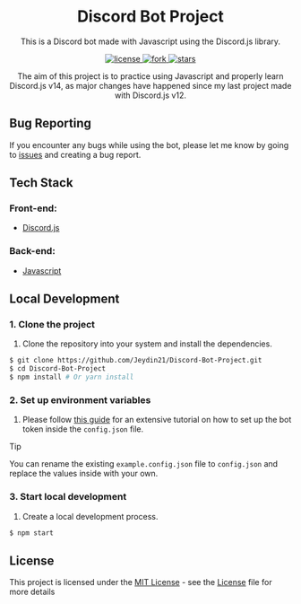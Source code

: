 <div align="center">

# Discord Bot Project
This is a Discord bot made with Javascript using the Discord.js library.

 <a href="https://github.com/Jeydin21/Discord-Bot-Project/blob/main/LICENSE">
    <img src="https://img.shields.io/github/license/Jeydin21/Discord-Bot-Project" alt="license"/>
  </a>
  <a href="https://github.com/Jeydin21/Discord-Bot-Project/fork">
    <img src="https://img.shields.io/github/forks/Jeydin21/Discord-Bot-Project?style=social" alt="fork"/>
  </a>
  <a href="https://github.com/Jeydin21/Discord-Bot-Project/stargazers">
    <img src="https://img.shields.io/github/stars/Jeydin21/Discord-Bot-Project?style=social" alt="stars"/>
  </a>

The aim of this project is to practice using Javascript and properly learn Discord.js v14, as major changes have happened since my last project made with Discord.js v12.
</div>

## Bug Reporting
If you encounter any bugs while using the bot, please let me know by going to [issues](https://github.com/Jeydin21/Discord-Bot-Project/issues/) and creating a bug report.

## Tech Stack
### Front-end:
- [Discord.js](https://discord.js.org/)
### Back-end:
- [Javascript](https://www.javascript.com/)

## Local Development
### 1. Clone the project
1. Clone the repository into your system and install the dependencies.
```bash
$ git clone https://github.com/Jeydin21/Discord-Bot-Project.git
$ cd Discord-Bot-Project
$ npm install # Or yarn install
```

### 2. Set up environment variables
1. Please follow [this guide](https://discordjs.guide/preparations/setting-up-a-bot-application.html) for an extensive tutorial on how to set up the bot token inside the `config.json` file.

> [!TIP]
> You can rename the existing `example.config.json` file to `config.json` and replace the values inside with your own.

### 3. Start local development
1. Create a local development process.
```bash
$ npm start
```

## License
This project is licensed under the [MIT License](https://opensource.org/license/mit) - see the [License](https://github.com/Jeydin21/Discord-Bot-Project/blob/main/LICENSE) file for more details